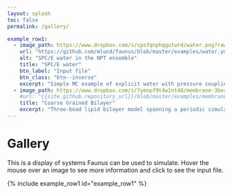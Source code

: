 ```yaml
---
layout: splash
toc: false
permalink: /gallery/

example_row1:
  - image_path: https://www.dropbox.com/s/spsfqnphqgutwrd/water.png?raw=1
    url: "https://github.com/mlund/faunus/blob/master/examples/water.yml"
    alt: "SPC/E water in the NPT ensemble"
    title: "SPC/E water"
    btn_label: "Input file"
    btn_class: "btn--inverse"
    excerpt: "Simple MC example of explicit water with pressure coupling"
  - image_path: https://www.dropbox.com/s/7ymnpf9t4w1nt48/membrane-3bead.jpg?raw=1
    #url: "{{site.github.repository_url}}/blob/master/examples/membrane.yml"
    title: "Coarse Grained Bilayer"
    excerpt: "Three-bead lipid bilayer model spanning a periodic simulation box to form a bilayer. Wang-Landau sampling of bending modulus." 
---
```

<script src="https://cdnjs.cloudflare.com/ajax/libs/mathjax/2.7.0/MathJax.js?config=TeX-AMS-MML_HTMLorMML" type="text/javascript"></script>

# Gallery

This is a display of systems Faunus can be used to simulate. Hover the mouse over an
image to see more information and click to see the input file.

{% include example_row1 id="example_row1" %}

